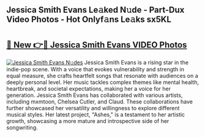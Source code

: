 ## Jessica Smith Evans Le𝚊ked N𝚞de - Part-Dux Video Photos - Hot Onlyf𝚊ns Le𝚊ks sx5KL

# <h2><a href="http://ab50840.deff.icu/?id=Jessica+Smith+Evans">🔗 New 👉🔴 Jessica Smith Evans VIDEO Photos</a></h2>

[![Jessica Smith Evans N𝚞des](https://i.imgur.com/rIISA9y.gif)](http://ab50840.deff.icu/?id=Jessica+Smith+Evans)
Jessica Smith Evans is a rising star in the indie-pop scene. With a voice that evokes vulnerability and strength in equal measure, she crafts heartfelt songs that resonate with audiences on a deeply personal level. Her music tackles complex themes like mental health, heartbreak, and societal expectations, making her a voice for her generation. Jessica Smith Evans has collaborated with various artists, including mxmtoon, Chelsea Cutler, and Claud. These collaborations have further showcased her versatility and willingness to explore different musical styles. Her latest project, "Ashes," is a testament to her artistic growth, showcasing a more mature and introspective side of her songwriting.
